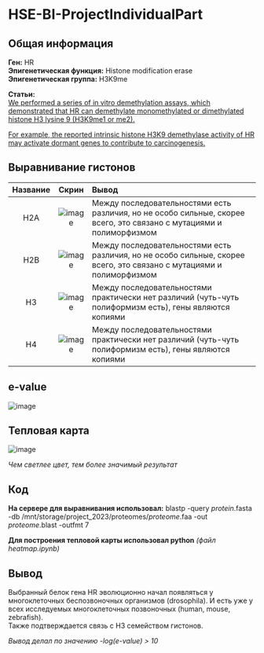 # HSE-BI-ProjectIndividualPart

## Общая информация
**Ген:** HR
<br>**Эпигенетическая функция:** Histone modification erase
<br>**Эпигенетическая группа:** H3K9me


**Статьи:** 
<br>[We performed a series of in vitro demethylation assays, which demonstrated that HR can demethylate monomethylated or dimethylated histone H3 lysine 9 (H3K9me1 or me2).](https://pubmed.ncbi.nlm.nih.gov/24334705/)

[For example, the reported intrinsic histone H3K9 demethylase activity of HR may activate dormant genes to contribute to carcinogenesis.](https://pubmed.ncbi.nlm.nih.gov/28543886/)

## Выравнивание гистонов
|Название | Скрин | Вывод |
|:-:|:-:|:-|
|H2A|![image](https://github.com/miamib34ch/HSE-Bioinformatics/assets/77894393/445da4a2-51cf-4cb6-b701-2390028b1484)|Между последовательностями есть различия, но не особо сильные, скорее всего, это связано с мутациями и полиморфизмом|
|H2B|![image](https://github.com/miamib34ch/HSE-Bioinformatics/assets/77894393/6c72ba23-3544-4f7c-8a65-2f53b8bffef2)|Между последовательностями есть различия, но не особо сильные, скорее всего, это связано с мутациями и полиморфизмом|
|H3|![image](https://github.com/miamib34ch/HSE-Bioinformatics/assets/77894393/2415e7c3-78a5-4a3e-954b-e42cbcd2d07c)|Между последовательностями практически нет различий (чуть-чуть полиформизм есть), гены являются копиями|
|H4|![image](https://github.com/miamib34ch/HSE-Bioinformatics/assets/77894393/1de068b8-7c0c-4bab-b642-e9bc19d3b9e9)|Между последовательностями практически нет различий (чуть-чуть полиформизм есть), гены являются копиями|

## e-value
![image](https://github.com/miamib34ch/HSE-Bioinformatics/assets/77894393/f24e47df-d34d-4dfb-b0e1-1ac5a12c4448)

## Тепловая карта
![image](https://github.com/miamib34ch/HSE-Bioinformatics/assets/77894393/5f9d24c1-94d7-4938-8804-b566398e510c)

*Чем светлее цвет, тем более значимый результат*

## Код

**На сервере для выравнивания использовал:** blastp -query *protein*.fasta -db /mnt/storage/project_2023/proteomes/*proteome*.faa -out *proteome*.blast -outfmt 7

**Для построения тепловой карты использовал python** *(файл heatmap.ipynb)*

## Вывод 

Выбранный белок гена HR эволюционно начал появляться у многоклеточных беспозвоночных организмов (drosophila). И есть уже у всех исследуемых многоклеточных позвоночных (human, mouse, zebrafish). 
<br>Также подтверждается связь с H3 семейством гистонов.

*Вывод делал по значению -log(e-value) > 10* 
